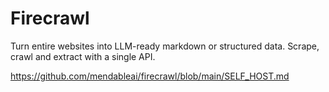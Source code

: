 # Firecrawl

Turn entire websites into LLM-ready markdown or structured data. Scrape, crawl and extract with a single API.

<https://github.com/mendableai/firecrawl/blob/main/SELF_HOST.md>
